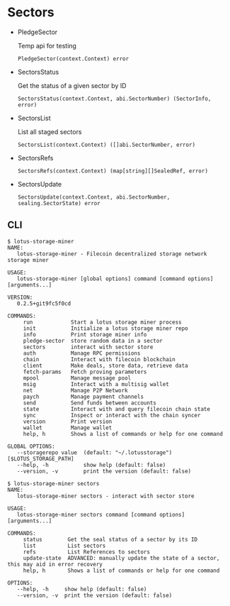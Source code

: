 # Sectors

* PledgeSector

	Temp api for testing

	`PledgeSector(context.Context) error`

* SectorsStatus

	Get the status of a given sector by ID

	`SectorsStatus(context.Context, abi.SectorNumber) (SectorInfo, error)`

* SectorsList

	List all staged sectors

   `SectorsList(context.Context) ([]abi.SectorNumber, error)`

* SectorsRefs

	`SectorsRefs(context.Context) (map[string][]SealedRef, error)`

* SectorsUpdate

   `SectorsUpdate(context.Context, abi.SectorNumber, sealing.SectorState) error`

## CLI

```
$ lotus-storage-miner 
NAME:
   lotus-storage-miner - Filecoin decentralized storage network storage miner

USAGE:
   lotus-storage-miner [global options] command [command options] [arguments...]

VERSION:
   0.2.5+git9fc5f0cd

COMMANDS:
     run            Start a lotus storage miner process
     init           Initialize a lotus storage miner repo
     info           Print storage miner info
     pledge-sector  store random data in a sector
     sectors        interact with sector store
     auth           Manage RPC permissions
     chain          Interact with filecoin blockchain
     client         Make deals, store data, retrieve data
     fetch-params   Fetch proving parameters
     mpool          Manage message pool
     msig           Interact with a multisig wallet
     net            Manage P2P Network
     paych          Manage payment channels
     send           Send funds between accounts
     state          Interact with and query filecoin chain state
     sync           Inspect or interact with the chain syncer
     version        Print version
     wallet         Manage wallet
     help, h        Shows a list of commands or help for one command

GLOBAL OPTIONS:
   --storagerepo value  (default: "~/.lotusstorage") [$LOTUS_STORAGE_PATH]
   --help, -h           show help (default: false)
   --version, -v        print the version (default: false)
```

```
$ lotus-storage-miner sectors
NAME:
   lotus-storage-miner sectors - interact with sector store

USAGE:
   lotus-storage-miner sectors command [command options] [arguments...]

COMMANDS:
     status        Get the seal status of a sector by its ID
     list          List sectors
     refs          List References to sectors
     update-state  ADVANCED: manually update the state of a sector, this may aid in error recovery
     help, h       Shows a list of commands or help for one command

OPTIONS:
   --help, -h     show help (default: false)
   --version, -v  print the version (default: false)
```